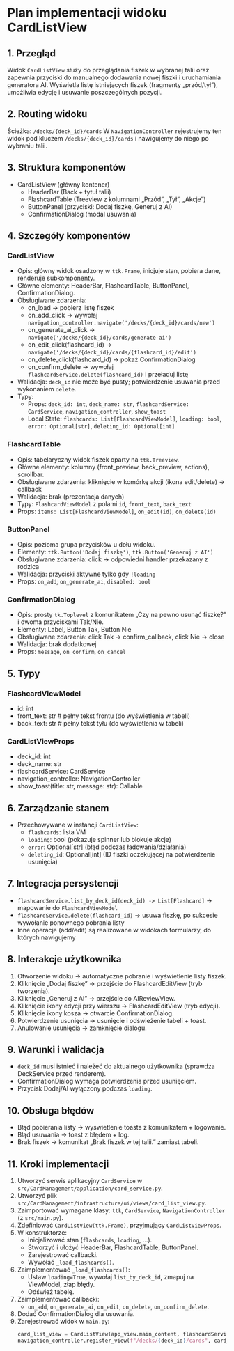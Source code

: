 # Plan implementacji widoku CardListView

## 1. Przegląd
Widok `CardListView` służy do przeglądania fiszek w wybranej talii oraz zapewnia przyciski do manualnego dodawania nowej fiszki i uruchamiania generatora AI. Wyświetla listę istniejących fiszek (fragmenty „przód/tył”), umożliwia edycję i usuwanie poszczególnych pozycji.

## 2. Routing widoku
Ścieżka: `/decks/{deck_id}/cards`
W `NavigationController` rejestrujemy ten widok pod kluczem `/decks/{deck_id}/cards` i nawigujemy do niego po wybraniu talii.

## 3. Struktura komponentów
- CardListView (główny kontener)
  - HeaderBar (Back + tytuł talii)
  - FlashcardTable (Treeview z kolumnami „Przód”, „Tył”, „Akcje”)
  - ButtonPanel (przyciski: Dodaj fiszkę, Generuj z AI)
  - ConfirmationDialog (modal usuwania)

## 4. Szczegóły komponentów

### CardListView
- Opis: główny widok osadzony w `ttk.Frame`, inicjuje stan, pobiera dane, renderuje subkomponenty.
- Główne elementy: HeaderBar, FlashcardTable, ButtonPanel, ConfirmationDialog.
- Obsługiwane zdarzenia:
  - on_load → pobierz listę fiszek
  - on_add_click → wywołaj `navigation_controller.navigate('/decks/{deck_id}/cards/new')`
  - on_generate_ai_click → `navigate('/decks/{deck_id}/cards/generate-ai')`
  - on_edit_click(flashcard_id) → `navigate('/decks/{deck_id}/cards/{flashcard_id}/edit')`
  - on_delete_click(flashcard_id) → pokaż ConfirmationDialog
  - on_confirm_delete → wywołaj `flashcardService.delete(flashcard_id)` i przeładuj listę
- Walidacja: `deck_id` nie może być pusty; potwierdzenie usuwania przed wykonaniem `delete`.
- Typy:
  - Props: `deck_id: int`, `deck_name: str`, `flashcardService: CardService`, `navigation_controller`, `show_toast`
  - Local State: `flashcards: List[FlashcardViewModel]`, `loading: bool`, `error: Optional[str]`, `deleting_id: Optional[int]`

### FlashcardTable
- Opis: tabelaryczny widok fiszek oparty na `ttk.Treeview`.
- Główne elementy: kolumny (front_preview, back_preview, actions), scrollbar.
- Obsługiwane zdarzenia: kliknięcie w komórkę akcji (ikona edit/delete) → callback
- Walidacja: brak (prezentacja danych)
- Typy: `FlashcardViewModel` z polami `id`, `front_text`, `back_text`
- Props: `items: List[FlashcardViewModel]`, `on_edit(id)`, `on_delete(id)`

### ButtonPanel
- Opis: pozioma grupa przycisków u dołu widoku.
- Elementy: `ttk.Button('Dodaj fiszkę')`, `ttk.Button('Generuj z AI')`
- Obsługiwane zdarzenia: click → odpowiedni handler przekazany z rodzica
- Walidacja: przyciski aktywne tylko gdy `!loading`
- Props: `on_add`, `on_generate_ai`, `disabled: bool`

### ConfirmationDialog
- Opis: prosty `tk.Toplevel` z komunikatem „Czy na pewno usunąć fiszkę?” i dwoma przyciskami Tak/Nie.
- Elementy: Label, Button Tak, Button Nie
- Obsługiwane zdarzenia: click Tak → confirm_callback, click Nie → close
- Walidacja: brak dodatkowej
- Props: `message`, `on_confirm`, `on_cancel`

## 5. Typy

### FlashcardViewModel
- id: int
- front_text: str  # pełny tekst frontu (do wyświetlenia w tabeli)
- back_text: str   # pełny tekst tyłu (do wyświetlenia w tabeli)

### CardListViewProps
- deck_id: int
- deck_name: str
- flashcardService: CardService
- navigation_controller: NavigationController
- show_toast(title: str, message: str): Callable

## 6. Zarządzanie stanem
- Przechowywane w instancji `CardListView`:
  - `flashcards`: lista VM
  - `loading`: bool (pokazuje spinner lub blokuje akcje)
  - `error`: Optional[str] (błąd podczas ładowania/działania)
  - `deleting_id`: Optional[int] (ID fiszki oczekującej na potwierdzenie usunięcia)

## 7. Integracja persystencji
- `flashcardService.list_by_deck_id(deck_id) -> List[Flashcard]` → mapowanie do `FlashcardViewModel`
- `flashcardService.delete(flashcard_id)` → usuwa fiszkę, po sukcesie wywołanie ponownego pobrania listy
- Inne operacje (add/edit) są realizowane w widokach formularzy, do których nawigujemy

## 8. Interakcje użytkownika
1. Otworzenie widoku → automatyczne pobranie i wyświetlenie listy fiszek.
2. Kliknięcie „Dodaj fiszkę” → przejście do FlashcardEditView (tryb tworzenia).
3. Kliknięcie „Generuj z AI” → przejście do AIReviewView.
4. Kliknięcie ikony edycji przy wierszu → FlashcardEditView (tryb edycji).
5. Kliknięcie ikony kosza → otwarcie ConfirmationDialog.
6. Potwierdzenie usunięcia → usunięcie i odświeżenie tabeli + toast.
7. Anulowanie usunięcia → zamknięcie dialogu.

## 9. Warunki i walidacja
- `deck_id` musi istnieć i należeć do aktualnego użytkownika (sprawdza DeckService przed renderem).
- ConfirmationDialog wymaga potwierdzenia przed usunięciem.
- Przycisk Dodaj/AI wyłączony podczas `loading`.

## 10. Obsługa błędów
- Błąd pobierania listy → wyświetlenie toasta z komunikatem + logowanie.
- Błąd usuwania → toast z błędem + log.
- Brak fiszek → komunikat „Brak fiszek w tej talii.” zamiast tabeli.

## 11. Kroki implementacji
1. Utworzyć serwis aplikacyjny `CardService` w `src/CardManagement/application/card_service.py`.
2. Utworzyć plik `src/CardManagement/infrastructure/ui/views/card_list_view.py`.
3. Zaimportować wymagane klasy: `ttk`, `CardService`, `NavigationController` (z `src/main.py`).
4. Zdefiniować `CardListView(ttk.Frame)`, przyjmujący `CardListViewProps`.
5. W konstruktorze:
   - Inicjalizować stan (`flashcards`, `loading`, ...).
   - Stworzyć i ułożyć HeaderBar, FlashcardTable, ButtonPanel.
   - Zarejestrować callbacki.
   - Wywołać `_load_flashcards()`.
6. Zaimplementować `_load_flashcards()`:
   - Ustaw `loading=True`, wywołaj `list_by_deck_id`, zmapuj na ViewModel, złap błędy.
   - Odśwież tabelę.
7. Zaimplementować callbacki:
   - `on_add`, `on_generate_ai`, `on_edit`, `on_delete`, `on_confirm_delete`.
8. Dodać ConfirmationDialog dla usuwania.
9. Zarejestrować widok w `main.py`:
   ```python
   card_list_view = CardListView(app_view.main_content, flashcardService=..., deck_id=..., deck_name=..., navigation_controller=..., show_toast=...)
   navigation_controller.register_view(f"/decks/{deck_id}/cards", card_list_view)
   ```
